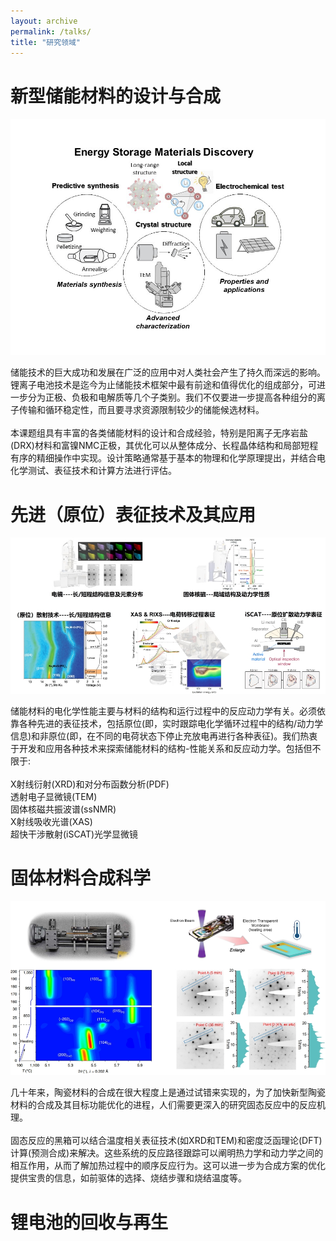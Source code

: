 ```yaml
---
layout: archive
permalink: /talks/
title: "研究领域"
---
```


新型储能材料的设计与合成
===

![ESMD.png](/images/research/ESMD.png)

   储能技术的巨大成功和发展在广泛的应用中对人类社会产生了持久而深远的影响。锂离子电池技术是迄今为止储能技术框架中最有前途和值得优化的组成部分，可进一步分为正极、负极和电解质等几个子类别。我们不仅要进一步提高各种组分的离子传输和循环稳定性，而且要寻求资源限制较少的储能候选材料。<br>  
   本课题组具有丰富的各类储能材料的设计和合成经验，特别是阳离子无序岩盐(DRX)材料和富镍NMC正极，其优化可以从整体成分、长程晶体结构和局部短程有序的精细操作中实现。设计策略通常基于基本的物理和化学原理提出，并结合电化学测试、表征技术和计算方法进行评估。
   
先进（原位）表征技术及其应用
===

![characterization.jpg](/images/research/characterization.jpg)

  储能材料的电化学性能主要与材料的结构和运行过程中的反应动力学有关。必须依靠各种先进的表征技术，包括原位(即，实时跟踪电化学循环过程中的结构/动力学信息)和非原位(即，在不同的电荷状态下停止充放电再进行各种表征)。我们热衷于开发和应用各种技术来探索储能材料的结构-性能关系和反应动力学。包括但不限于:<br>  
  X射线衍射(XRD)和对分布函数分析(PDF)<br>
  透射电子显微镜(TEM)<br>
  固体核磁共振波谱(ssNMR)<br>
  X射线吸收光谱(XAS)<br>
  超快干涉散射(iSCAT)光学显微镜

固体材料合成科学
===

![synthesis.jpg](/images/research/synthesis.jpg)

  几十年来，陶瓷材料的合成在很大程度上是通过试错来实现的，为了加快新型陶瓷材料的合成及其目标功能优化的进程，人们需要更深入的研究固态反应中的反应机理。<br>  
固态反应的黑箱可以结合温度相关表征技术(如XRD和TEM)和密度泛函理论(DFT)计算(预测合成)来解决。这些系统的反应路径跟踪可以阐明热力学和动力学之间的相互作用，从而了解加热过程中的顺序反应行为。这可以进一步为合成方案的优化提供宝贵的信息，如前驱体的选择、烧结步骤和烧结温度等。


锂电池的回收与再生
===




